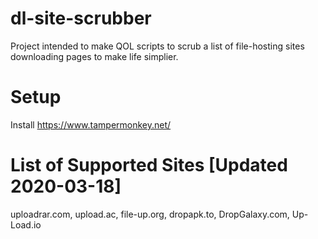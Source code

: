 # dl-site-scrubber
Project intended to make QOL scripts to scrub a list of file-hosting sites downloading pages to make life simplier.

# Setup
Install https://www.tampermonkey.net/

# List of Supported Sites [Updated 2020-03-18]
uploadrar.com, upload.ac, file-up.org, dropapk.to, DropGalaxy.com, Up-Load.io
